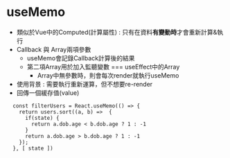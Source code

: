 # useMemo
- 類似於Vue中的Computed(計算屬性) : 只有在資料**有變動時**才會重新計算&執行
- Callback 與 Array兩項參數
    - useMemo會記錄Callback計算後的結果
    - 第二項Array用於加入監聽變數 === useEffect中的Array
        - Array中無參數時，則會每次render就執行useMemo
- 使用背景 : 需要執行重新運算，但不想要re-render
- 回傳一個緩存值(value)
```
  const filterUsers = React.useMemo(() => {
    return users.sort((a, b) =>  {
      if(state) {
        return a.dob.age < b.dob.age ? 1 : -1
      }
      return a.dob.age > b.dob.age ? 1 : -1
    });
  }, [ state ])
```